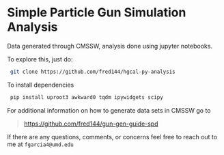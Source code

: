 # Simple Particle Gun Simulation Analysis

Data generated through CMSSW, analysis done using jupyter notebooks. 

To explore this, just do: 

```bash
 git clone https://github.com/fred144/hgcal-py-analysis
```

To install dependencies

```bash
 pip install uproot3 awkward0 tqdm ipywidgets scipy
 ```

For additional information on how to generate data sets in CMSSW go to 

> https://github.com/fred144/gun-gen-guide-spd 

If there are any questions, comments, or concerns feel free to reach out to me at ```fgarcia4@umd.edu```
